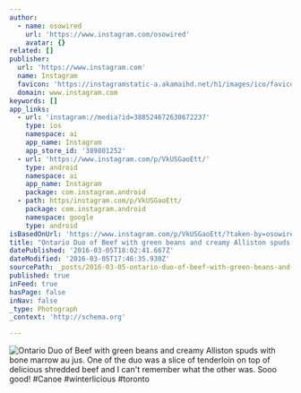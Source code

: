 ```yaml
---
author:
  - name: osowired
    url: 'https://www.instagram.com/osowired'
    avatar: {}
related: []
publisher:
  url: 'https://www.instagram.com'
  name: Instagram
  favicon: 'https://instagramstatic-a.akamaihd.net/h1/images/ico/favicon.ico/7cdab0872b15.ico'
  domain: www.instagram.com
keywords: []
app_links:
  - url: 'instagram://media?id=388524672630672237'
    type: ios
    namespace: ai
    app_name: Instagram
    app_store_id: '389801252'
  - url: 'https://www.instagram.com/p/VkUSGaoEtt/'
    type: android
    namespace: ai
    app_name: Instagram
    package: com.instagram.android
  - path: https/instagram.com/p/VkUSGaoEtt/
    package: com.instagram.android
    namespace: google
    type: android
isBasedOnUrl: 'https://www.instagram.com/p/VkUSGaoEtt/?taken-by=osowired'
title: "Ontario Duo of Beef with green beans and creamy Alliston spuds with bone marrow au jus. One of the duo was a slice of tenderloin on top of delicious shredded beef and I can't remember what the other was. Sooo good! #Canoe #winterlicious #toronto"
datePublished: '2016-03-05T18:02:41.667Z'
dateModified: '2016-03-05T17:46:35.930Z'
sourcePath: _posts/2016-03-05-ontario-duo-of-beef-with-green-beans-and-creamy-alliston-spu.md
published: true
inFeed: true
hasPage: false
inNav: false
_type: Photograph
_context: 'http://schema.org'

---
```

![Ontario Duo of Beef with green beans and creamy Alliston spuds with bone marrow au jus&period; One of the duo was a slice of tenderloin on top of delicious shredded beef and I can't remember what the other was&period; Sooo good&excl; &num;Canoe &num;winterlicious &num;toronto](https://scontent.cdninstagram.com/t51.2885-15/e15/11186966_1429625280687666_1095659276_n.jpg?ig_cache_key=Mzg4NTI0NjcyNjMwNjcyMjM3.2)